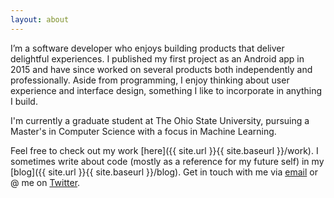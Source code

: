 ```yaml
---
layout: about
---
```

I’m a software developer who enjoys building products that deliver delightful experiences. I published my first project as an Android app in 2015 and have since worked on several products both independently and professionally. Aside from programming, I enjoy thinking about user experience and interface design, something I like to incorporate in anything I build.

I'm currently a graduate student at The Ohio State University, pursuing a Master's in Computer Science with a focus in Machine Learning.

Feel free to check out my work [here]({{ site.url }}{{ site.baseurl }}/work). I sometimes write about code (mostly as a reference for my future self) in my [blog]({{ site.url }}{{ site.baseurl }}/blog). Get in touch with me via <a href="mailto:{{ site.theme_settings.email_address }}" target="_blank">email</a> or @ me on <a href="https://twitter.com/{{ site.theme_settings.twitter }}" target="_blank">Twitter</a>.
